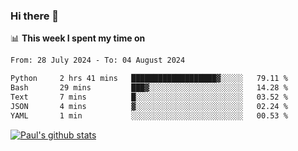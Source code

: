 ### Hi there 👋

📊 **This week I spent my time on**
<!--START_SECTION:waka-->

```txt
From: 28 July 2024 - To: 04 August 2024

Python     2 hrs 41 mins   ███████████████████▓░░░░░   79.11 %
Bash       29 mins         ███▓░░░░░░░░░░░░░░░░░░░░░   14.28 %
Text       7 mins          █░░░░░░░░░░░░░░░░░░░░░░░░   03.52 %
JSON       4 mins          ▓░░░░░░░░░░░░░░░░░░░░░░░░   02.24 %
YAML       1 min           ░░░░░░░░░░░░░░░░░░░░░░░░░   00.53 %
```

<!--END_SECTION:waka-->


[![Paul's github stats](https://github-readme-stats.vercel.app/api?username=mickeyouyou&theme=dracula&show_icons=true)](https://github.com/anuraghazra/github-readme-stats)
